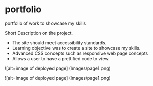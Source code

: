 # portfolio
portfolio of work to showcase my skills 

Short Description on the project.

-  The site should meet accessibility standards.
-  Learning objective was to create a site to showcase my skills. 
-  Advanced CSS concepts such as responsive web page concepts  
- Allows a user to have a prettified code to view.



![alt=image of deployed page] (Images/page1.png)

![alt=image of deployed page] (Images/page1.png)